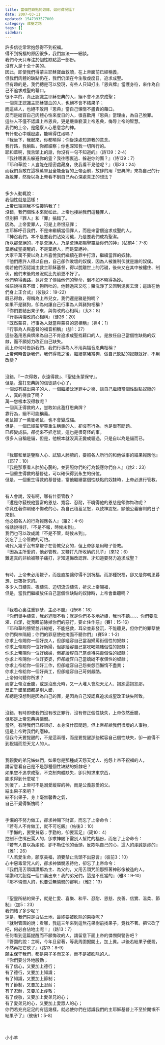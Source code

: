 ```yaml
---
title: 當個性缺點的奴隸，如何得祝福？
date: 2007-03-11
updated: 1547993577000
category: 成聖之路
tags: []
sidebar: 
---
```


<p>許多信徒常常抱怨得不到祝福。<br/>得不到祝福的原因很多，我們無法一一細談。<br/>我們今天只專注於個性缺點這一部份。<br/><!--more-->沒有人是十全十美的。<br/>因此，即使我們得蒙主耶穌寶血救贖，在上帝面前已經稱義，<br/>但我們肉體的缺點仍在，我們仍須在今生敬虔度日，追求成聖。<br/>但有趣的是，我們總是可以發現，有些人只知打出『恩典牌』當護身符，來作為自己不追求成聖的藉口。<br/>很不幸的，真正認識主耶穌恩典的人，絕不會不追求成聖；<br/>一個真正認識主耶穌寶血的人，也絕不會不結果子；<br/>而這些人，也絕不敢用『恩典』當自己懶惰不盡責的藉口。<br/>反而是縱容自己肉體心性來度日的人，很喜歡用『恩典』當理由，為自己脫罪。<br/>這些人不僅不認識上帝恩典，更是嚴重褻瀆上帝恩典，侮辱上帝的智慧。<br/>我們的上帝，是鑑察人心思意念的神。<br/>有什麼心中隱密處，能瞞得住祂嗎？<br/>『我坐下，我起來，你都曉得；你從遠處知道我的意念。<br/>我行路，我躺臥，你都細察；你也深知我一切所行的。<br/>耶和華啊，我舌頭上的話，你沒有一句不知道的』（詩139：2-4）<br/>『我往哪裏去躲避你的靈？我往哪裏逃、躲避你的面？』（詩139：7）<br/>『耶和華說：人豈能在隱密處藏身，使我看不見他呢？』（耶23：24）<br/>而我們竟敢在這樣萬軍且全能全智的上帝面前，放肆的用『恩典牌』來為自己的行為脫罪，然後以為上帝看不到自己內心深處真正的想法？<br/><br/><br/>多少人動輒說：<br/>我個性就是這樣！<br/>上帝已經照我本性接納我了！<br/>沒錯，我們個性本來就如此，上帝也接納我們這種罪人，<br/>但別把『罪人』和『罪』搞錯了。<br/>因為，上帝愛罪人，可是上帝恨惡罪；<br/>主耶穌呼召我們，不是來繼續當個罪人，而是來當個追求成聖的人。<br/>『神召我們，本不是要我們沾染污穢，乃是要我們成為聖潔。<br/>所以那棄絕的，不是棄絕人，乃是棄絕那賜聖靈給你們的神』（帖前4：7-8）<br/>棄絕成聖提醒的，不是棄絕人，而是棄絕神。<br/>大家千萬不要以為上帝喜悅我們繼續在罪中打滾，繼續當罪的奴隸。<br/>『他們應許人得以自由，自己卻作敗壞的奴僕，因為人被誰制伏就是誰的奴僕。<br/>倘若他們因認識主救主耶穌基督，得以脫離世上的污穢，後來又在其中被纏住、制伏，他們末後的景況就比先前更不好了。<br/>他們曉得義路，竟背棄了傳給他們的聖命，倒不如不曉得為妙。<br/>俗語說得真不錯：狗所吐的，他轉過來又吃；豬洗淨了又回到泥裏去滾；這話在他們身上正合式』（彼後2：19-22）<br/>既已得救，得稱為上帝兒女，我們還是豬是狗嗎？<br/>如果不是豬狗，卻為何讓自己行事為人與豬狗相稱？<br/>『你們要結出果子來，與悔改的心相稱』（太3：8）<br/>『行事與悔改的心相稱』（徒26：20）<br/>『既然蒙召，行事為人就當與蒙召的恩相稱』（弗4：1）<br/>『行事為人與基督的福音相稱』（腓1：27）<br/>這些濫用恩典牌來為自己不肯追求成聖找藉口的人，是放任自己當個性缺點的奴隸，而不願努力改正自己缺失。<br/>而上帝何時告訴我們，我們行事為人不用與福音恩典相稱？<br/>上帝何時告訴我們，我們得救之後，繼續當豬當狗、做自己缺點的奴隸就好，不用改變？<br/><br/><br/>沒錯，『一次得救，永遠得救』、『聖徒永蒙保守』。<br/>但是，濫打恩典牌的信徒請小心了，<br/>一個沒有結出果子的人，一個繼續沈迷罪中之樂、讓自己繼續當個性缺點奴隸的人，真的得救了嗎？<br/>萬一您根本沒得救呢？<br/>一個真正得救的人，豈敢如此濫打恩典牌？<br/>靠行為，絕不可能稱義。<br/>老鼠抓了一萬隻老鼠，也不會變成貓。<br/>但是，一個已經蒙聖靈重生稱義的人，卻沒有行為，也是很有問題。<br/>已經變成貓，卻從來不抓老鼠，這也是很奇怪的事。<br/>很多人自稱是貓，但是，他根本就沒真正變成貓過，只是自以為是貓而已。<br/><br/><br/>『我耶和華是鑒察人心、試驗人肺腑的，要照各人所行的和他做事的結果報應他』（耶17：10）<br/>『我是那察看人肺腑心腸的，並要照你們的行為報應你們各人』（啟2：23）<br/>一個重生得救的基督徒，可以確保得到永生的份位。<br/>但是，一個重生得救的基督徒，當他繼續當個性缺點的奴隸時，上帝必進行管教。<br/><br/><br/>有人會說，沒有啊，哪有什麼管教？<br/>『還是你藐視他豐富的恩慈、寬容、忍耐，不曉得他的恩慈是領你悔改呢？<br/>你竟任著你剛硬不悔改的心，為自己積蓄忿怒，以致神震怒，顯他公義審判的日子來到。<br/>他必照各人的行為報應各人』（羅2：4-6）<br/>俗話說得好，『不是不報，時候未到』，<br/>我們也可以改成說『不是不管，時候未到』。<br/>別忘了上帝管教的可怕。<br/>現代人幾乎沒有拿鞭子在管教兒女的，但上帝卻是用鞭子管教。<br/>『因為主所愛的，他必管教，又鞭打凡所收納的兒子』（來12：6）<br/>難道真的非給被鞭子痛打，才知道悔改認罪、才知道要努力追求成聖？<br/><br/><br/>有時，上帝未必用鞭子，而是直接讓你得不到祝福，而那種祝福，卻又是你朝思暮想、日夜祈求的。<br/>多少人日禱告、夜禱告、迫切流淚禱告，祈求上帝賜福，<br/>但是，當我們繼續放任自己當個性缺點的奴隸時，上帝會垂聽嗎？<br/><br/><br/>『我若心裏注重罪孽，主必不聽』（詩66：18）<br/>『你們舉手禱告，我必遮眼不看；就是你們多多地祈禱，我也不聽。、、、你們要洗濯、自潔，從我眼前除掉你們的惡行，要止住作惡』（賽1：15-16）<br/>『耶和華的膀臂並非縮短，不能拯救，耳朵並非發沉，不能聽見，但你們的罪孽使你們與神隔絕；你們的罪惡使他掩面不聽你們』（賽59：1-2）<br/>你求上帝賜你一個好良人，但卻縱容自己當潑婦罵街個性的奴隸；<br/>你求上帝賜你一位好新婦，但卻縱容自己當吃喝嫖賭個性的奴隸；<br/>你求上帝賜你一位好媳婦，但卻縱容自己當虐待惡毒個性的奴隸；<br/>你求上帝賜你一位好婆婆，但卻縱容自己當嬌縱不孝個性的奴隸；<br/>你求上帝給你一個好工作，但卻縱容自己怨東怨西懶惰不盡責；<br/>你求上帝給你一個好員工，但卻縱容自己苛刻嚴酷。<br/>上帝如何聽你所求？<br/>而當上帝沒垂聽，或是沒應允時，又一大堆人會怨天尤人、抱怨這抱怨那，<br/>反正千錯萬錯都是別人錯，<br/>卻總是沒想到是因為自己的罪，是因為自己沒認真追求成聖改正缺失所致。<br/><br/><br/>沒錯，有時即使我們沒有改正罪行、沒有修正個性缺失，上帝依然垂聽，<br/>但那是上帝恩典與憐憫。<br/>當然，有時我們已經很好、本身沒什麼問題，但上帝卻給我們很壞的人事物，<br/>這是上帝對我們的磨練。<br/>但我今天要提醒的，不是這兩種，而是要提醒那些縱容自己個性缺失，卻一直得不到祝福而怨天尤人的人。<br/><br/><br/>我親愛的弟兄姊妹們，如果您是那種成天怨天尤人、抱怨上帝不祝福的人，<br/>請留意看自己是不是那種個性缺點的奴隸吧？<br/>如果您不追求成聖、不克制肉體缺失，卻只知求東求西，<br/>能求得到什麼呢？<br/>別傻了，上帝可不是溺愛縱容的神，而是公義慈愛的父。<br/>結出果子來吧？<br/>結不出果子，身上毫無馨香之氣，<br/>自己不覺得慚愧嗎？<br/><br/><br/>手懶的不努力做工，卻求神賜下財富，而忘了上帝命令：<br/>『若有人不肯做工，就不可吃飯』（帖後3：10）<br/>『手懶的，要受貧窮；手勤的，卻要富足』（箴10：4）<br/>控制不住嘴巴罵人的，卻求神賜下需別人幫忙的福份，而忘了上帝命令：<br/>『若有人自以為虔誠，卻不勒住他的舌頭，反欺哄自己的心，這人的虔誠是虛的』（雅1：26）<br/>『人若愛生命，願享美福，須要禁止舌頭不出惡言』（彼前3：10）<br/>心中惡毒常咒人的，卻求神憐憫恩待他，卻忘了上帝命令：<br/>『我們用舌頭頌讚那為主、為父的，又用舌頭咒詛那照著神形像被造的人。<br/>頌讚和咒詛從一個口裏出來！我的弟兄們，這是不應當的』（雅3：9-10）<br/>『那不憐憫人的，也要受無憐憫的審判』（雅2：13）<br/><br/><br/>『聖靈所結的果子，就是仁愛、喜樂、和平、忍耐、恩慈、良善、信實、溫柔、節制』（加5：23）<br/>我們結了多少呢？<br/>還是，我們只是白佔土地，最終要被砍除的果樹呢？<br/>『就對管園的說：看哪，我這三年來到這無花果樹前找果子，竟找不著。把它砍了吧，何必白佔地土呢！』（路13：7）<br/>任何看到這篇提醒而不願悔改的人，請留意下面上帝的憐憫與警告吧？<br/>『管園的說：主啊，今年且留著，等我周圍掘開土，加上糞。以後若結果子便罷，不然再把它砍了』（路13：8-9）<br/>願主保守我們，都是果子多而又多，而不是被砍除的人。<br/>『你們要分外地殷勤；<br/>有了信心，又要加上德行；<br/>有了德行，又要加上知識；<br/>有了知識，又要加上節制；<br/>有了節制，又要加上忍耐；<br/>有了忍耐，又要加上虔敬；<br/>有了虔敬，又要加上愛弟兄的心；<br/>有了愛弟兄的心，又要加上愛眾人的心；<br/>你們若充充足足的有這幾樣，就必使你們在認識我們的主耶穌基督上不至於閒懶不結果子了』（彼後1：5-8）<br/><br/><br/><br/>小小羊<br/></p><p> </p><br/>
